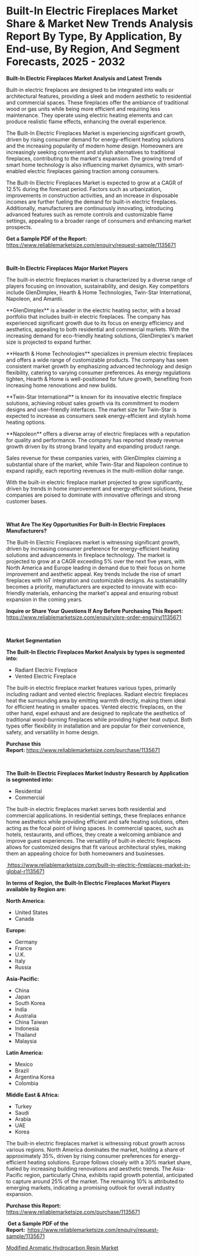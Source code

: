 <p><h1>Built-In Electric Fireplaces Market Share & Market New Trends Analysis Report By Type, By Application, By End-use, By Region, And Segment Forecasts, 2025 - 2032</h1></p><p><strong>Built-In Electric Fireplaces Market Analysis and Latest Trends</strong></p>
<p><p>Built-in electric fireplaces are designed to be integrated into walls or architectural features, providing a sleek and modern aesthetic to residential and commercial spaces. These fireplaces offer the ambiance of traditional wood or gas units while being more efficient and requiring less maintenance. They operate using electric heating elements and can produce realistic flame effects, enhancing the overall experience.</p><p>The Built-In Electric Fireplaces Market is experiencing significant growth, driven by rising consumer demand for energy-efficient heating solutions and the increasing popularity of modern home design. Homeowners are increasingly seeking convenient and stylish alternatives to traditional fireplaces, contributing to the market's expansion. The growing trend of smart home technology is also influencing market dynamics, with smart-enabled electric fireplaces gaining traction among consumers.</p><p>The Built-In Electric Fireplaces Market is expected to grow at a CAGR of 12.5% during the forecast period. Factors such as urbanization, improvements in construction activities, and an increase in disposable incomes are further fueling the demand for built-in electric fireplaces. Additionally, manufacturers are continuously innovating, introducing advanced features such as remote controls and customizable flame settings, appealing to a broader range of consumers and enhancing market prospects.</p></p>
<p><strong>Get a Sample PDF of the Report:&nbsp;</strong> <a href="https://www.reliablemarketsize.com/enquiry/request-sample/1135671?utm_campaign=3348&utm_medium=2&utm_source=Github&utm_content=ia&utm_term=25032025&utm_id=built-in-electric-fireplaces">https://www.reliablemarketsize.com/enquiry/request-sample/1135671</a></p>
<p>&nbsp;</p>
<p><strong>Built-In Electric Fireplaces Major Market Players</strong></p>
<p><p>The built-in electric fireplaces market is characterized by a diverse range of players focusing on innovation, sustainability, and design. Key competitors include GlenDimplex, Hearth & Home Technologies, Twin-Star International, Napoleon, and Amantii.</p><p>**GlenDimplex** is a leader in the electric heating sector, with a broad portfolio that includes built-in electric fireplaces. The company has experienced significant growth due to its focus on energy efficiency and aesthetics, appealing to both residential and commercial markets. With the increasing demand for eco-friendly heating solutions, GlenDimplex's market size is projected to expand further.</p><p>**Hearth & Home Technologies** specializes in premium electric fireplaces and offers a wide range of customizable products. The company has seen consistent market growth by emphasizing advanced technology and design flexibility, catering to varying consumer preferences. As energy regulations tighten, Hearth & Home is well-positioned for future growth, benefiting from increasing home renovations and new builds.</p><p>**Twin-Star International** is known for its innovative electric fireplace solutions, achieving robust sales growth via its commitment to modern designs and user-friendly interfaces. The market size for Twin-Star is expected to increase as consumers seek energy-efficient and stylish home heating options.</p><p>**Napoleon** offers a diverse array of electric fireplaces with a reputation for quality and performance. The company has reported steady revenue growth driven by its strong brand loyalty and expanding product range. </p><p>Sales revenue for these companies varies, with GlenDimplex claiming a substantial share of the market, while Twin-Star and Napoleon continue to expand rapidly, each reporting revenues in the multi-million dollar range.</p><p>With the built-in electric fireplace market projected to grow significantly, driven by trends in home improvement and energy-efficient solutions, these companies are poised to dominate with innovative offerings and strong customer bases.</p></p>
<p>&nbsp;</p>
<p><strong>What Are The Key Opportunities For Built-In Electric Fireplaces Manufacturers?</strong></p>
<p><p>The Built-In Electric Fireplaces market is witnessing significant growth, driven by increasing consumer preference for energy-efficient heating solutions and advancements in fireplace technology. The market is projected to grow at a CAGR exceeding 5% over the next five years, with North America and Europe leading in demand due to their focus on home improvement and aesthetic appeal. Key trends include the rise of smart fireplaces with IoT integration and customizable designs. As sustainability becomes a priority, manufacturers are expected to innovate with eco-friendly materials, enhancing the market's appeal and ensuring robust expansion in the coming years.</p></p>
<p><strong>Inquire or Share Your Questions If Any Before Purchasing This Report:</strong> <a href="https://www.reliablemarketsize.com/enquiry/pre-order-enquiry/1135671?utm_campaign=3348&utm_medium=2&utm_source=Github&utm_content=ia&utm_term=25032025&utm_id=built-in-electric-fireplaces">https://www.reliablemarketsize.com/enquiry/pre-order-enquiry/1135671</a></p>
<p>&nbsp;</p>
<p><strong>Market Segmentation</strong></p>
<p><strong>The Built-In Electric Fireplaces Market Analysis by types is segmented into:</strong></p>
<p><ul><li>Radiant Electric Fireplace</li><li>Vented Electric Fireplace</li></ul></p>
<p><p>The built-in electric fireplace market features various types, primarily including radiant and vented electric fireplaces. Radiant electric fireplaces heat the surrounding area by emitting warmth directly, making them ideal for efficient heating in smaller spaces. Vented electric fireplaces, on the other hand, expel exhaust and are designed to replicate the aesthetics of traditional wood-burning fireplaces while providing higher heat output. Both types offer flexibility in installation and are popular for their convenience, safety, and versatility in home design.</p></p>
<p><strong>Purchase this Report:&nbsp;</strong><a href="https://www.reliablemarketsize.com/purchase/1135671?utm_campaign=3348&utm_medium=2&utm_source=Github&utm_content=ia&utm_term=25032025&utm_id=built-in-electric-fireplaces">https://www.reliablemarketsize.com/purchase/1135671</a></p>
<p>&nbsp;</p>
<p><strong>The Built-In Electric Fireplaces Market Industry Research by Application is segmented into:</strong></p>
<p><ul><li>Residential</li><li>Commercial</li></ul></p>
<p><p>The built-in electric fireplaces market serves both residential and commercial applications. In residential settings, these fireplaces enhance home aesthetics while providing efficient and safe heating solutions, often acting as the focal point of living spaces. In commercial spaces, such as hotels, restaurants, and offices, they create a welcoming ambiance and improve guest experiences. The versatility of built-in electric fireplaces allows for customized designs that fit various architectural styles, making them an appealing choice for both homeowners and businesses.</p></p>
<p><a href="https://www.reliablemarketsize.com/built-in-electric-fireplaces-market-in-global-r1135671?utm_campaign=3348&utm_medium=2&utm_source=Github&utm_content=ia&utm_term=25032025&utm_id=built-in-electric-fireplaces">&nbsp;https://www.reliablemarketsize.com/built-in-electric-fireplaces-market-in-global-r1135671</a></p>
<p><strong>In terms of Region, the Built-In Electric Fireplaces Market Players available by Region are:</strong></p>
<p>
    <p> <strong> North America: </strong>
        <ul>
            <li>United States</li>
            <li>Canada</li>
        </ul>
        </p> 
    <p> <strong> Europe: </strong>
        <ul>
            <li>Germany</li>
            <li>France</li>
            <li>U.K.</li>
            <li>Italy</li>
            <li>Russia</li>
        </ul>
        </p> 
    <p> <strong> Asia-Pacific: </strong>
        <ul>
            <li>China</li>
            <li>Japan</li>
            <li>South Korea</li>
            <li>India</li>
            <li>Australia</li>
            <li>China Taiwan</li>
            <li>Indonesia</li>
            <li>Thailand</li>
            <li>Malaysia</li>
        </ul>
        </p> 
    <p> <strong> Latin America: </strong>
        <ul>
            <li>Mexico</li>
            <li>Brazil</li>
            <li>Argentina Korea</li>
            <li>Colombia</li>
        </ul>
        </p> 
    <p> <strong> Middle East & Africa: </strong>
        <ul>
            <li>Turkey</li>
            <li>Saudi</li>
            <li>Arabia</li>
            <li>UAE</li>
            <li>Korea</li>
        </ul>
    </p>
    </p>
<p><p>The built-in electric fireplaces market is witnessing robust growth across various regions. North America dominates the market, holding a share of approximately 35%, driven by rising consumer preferences for energy-efficient heating solutions. Europe follows closely with a 30% market share, fueled by increasing building renovations and aesthetic trends. The Asia-Pacific region, particularly China, exhibits rapid growth potential, anticipated to capture around 25% of the market. The remaining 10% is attributed to emerging markets, indicating a promising outlook for overall industry expansion.</p></p>
<p><strong>Purchase this Report: </strong><a href="https://www.reliablemarketsize.com/purchase/1135671?utm_campaign=3348&utm_medium=2&utm_source=Github&utm_content=ia&utm_term=25032025&utm_id=built-in-electric-fireplaces">https://www.reliablemarketsize.com/purchase/1135671</a></p>
<p>&nbsp;<strong>Get a Sample PDF of the Report:&nbsp;&nbsp;</strong><a href="https://www.reliablemarketsize.com/enquiry/request-sample/1135671?utm_campaign=3348&utm_medium=2&utm_source=Github&utm_content=ia&utm_term=25032025&utm_id=built-in-electric-fireplaces">https://www.reliablemarketsize.com/enquiry/request-sample/1135671</a></p>
<p><strong></strong></p>
<p><p><a href="https://github.com/raffadongraffadong/Market-Research-Report-List-1/blob/main/modified-aromatic-hydrocarbon-resin-market.md?utm_campaign=3348&utm_medium=2&utm_source=Github&utm_content=ia&utm_term=25032025&utm_id=built-in-electric-fireplaces">Modified Aromatic Hydrocarbon Resin Market</a></p></p>
